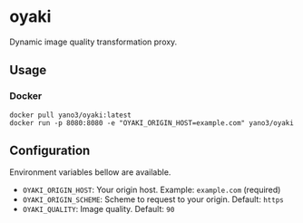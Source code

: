 # oyaki

Dynamic image quality transformation proxy.

## Usage

### Docker

```
docker pull yano3/oyaki:latest
docker run -p 8080:8080 -e "OYAKI_ORIGIN_HOST=example.com" yano3/oyaki
```

## Configuration

Environment variables bellow are available.

- `OYAKI_ORIGIN_HOST`: Your origin host. Example: `example.com` (required)
- `OYAKI_ORIGIN_SCHEME`: Scheme to request to your origin. Default: `https`
- `OYAKI_QUALITY`: Image quality. Default: `90`
